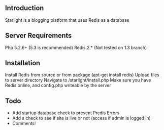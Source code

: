 Introduction
------------
Starlight is a blogging platform that uses Redis as a database

Server Requirements
----------
Php 5.2.6+ (5.3 is recommended)
Redis 2.* (Not tested on 1.3 branch)

Installation
------------
Install Redis from source or from package (apt-get install redis)
Upload files to server directory
Navigate to /starlight/install.php
Make sure you have Redis online, and config.php writeable by the server

Todo
-----
* Add startup database check to prevent Predis Errors
* Add a check to see if site is live or not (access if admin is logged in)
* Comments!